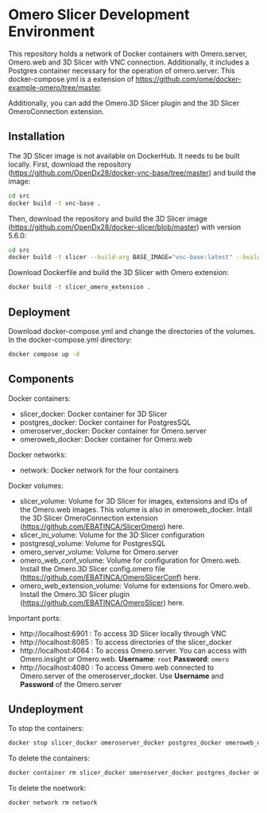 # Omero Slicer Development Environment
This repository holds a network of Docker containers with Omero.server, Omero.web and 3D Slicer with VNC connection.  Additionally, it includes a Postgres container necessary for the operation of omero.server. This docker-compose.yml is a extension of https://github.com/ome/docker-example-omero/tree/master.

Additionally, you can add the Omero.3D Slicer plugin and the 3D Slicer OmeroConnection extension.

## Installation

The 3D Slicer image is not available on DockerHub. It needs to be built locally. First, download the repository (https://github.com/OpenDx28/docker-vnc-base/tree/master) and build the image:

```bash
cd src
docker build -t vnc-base .
```

Then, download the repository and build the 3D Slicer image (https://github.com/OpenDx28/docker-slicer/blob/master) with version 5.6.0:

```bash
cd src
docker build -t slicer --build-arg BASE_IMAGE="vnc-base:latest" --build-arg SLICER_VERSION="5.6.0" --build-arg SLICER_DOWNLOAD_URL="https://download.slicer.org/bitstream/65632f836865868506020c48" .
```

Download Dockerfile and build the 3D Slicer with Omero extension:

```bash
docker build -t slicer_omero_extension .
```

## Deployment

Download docker-compose.yml and change the directories of the volumes. In the docker-compose.yml directory:

```bash
docker compose up -d
```

## Components

Docker containers:

- slicer_docker: Docker container for 3D Slicer
- postgres_docker: Docker container for PostgresSQL
- omeroserver_docker: Docker container for Omero.server
- omeroweb_docker: Docker container for Omero.web

Docker networks:

- network: Docker network for the four containers

Docker volumes:

- slicer_volume: Volume for 3D Slicer for images, extensions and IDs of the Omero.web images. This volume is also in omeroweb_docker. Intall the 3D Slicer OmeroConnection extension (https://github.com/EBATINCA/SlicerOmero) here. 
- slicer_ini_volume: Volume for the 3D Slicer configuration
- postgresql_volume: Volume for PostgresSQL
- omero_server_volume: Volume for Omero.server
- omero_web_conf_volume: Volume for configuration for Omero.web. Install the Omero.3D Slicer config.omero file (https://github.com/EBATINCA/OmeroSlicerConf) here. 
- omero_web_extension_volume: Volume for extensions for Omero.web. Install the Omero.3D Slicer plugin (https://github.com/EBATINCA/OmeroSlicer) here.

Important ports:

- http://localhost:6901 : To access 3D Slicer locally through VNC
- http://localhost:8085 : To access directories of the slicer_docker
- http://localhost:4064 : To access Omero.server. You can access with Omero.insight or Omero.web. **Username**: `root` **Password**: `omero`
- http://localhost:4080 : To access Omero.web connected to Omero.server of the omeroserver_docker. Use **Username** and **Password** of the Omero.server


## Undeployment

To stop the containers:

```bash
docker stop slicer_docker omeroserver_docker postgres_docker omeroweb_docker
```

To delete the containers:

```bash
docker container rm slicer_docker omeroserver_docker postgres_docker omeroweb_docker 
```

To delete the noetwork:

```bash
docker network rm network
```
